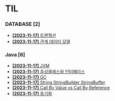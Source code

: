 # TIL
 
### DATABASE [2]
- [**[2023-11-17]**  트랜잭션](https://github.com/A-lass/TIL/blob/main/DATABASE/트랜잭션.md)
- [**[2023-11-17]**  관계 데이터 모델](https://github.com/A-lass/TIL/blob/main/DATABASE/관계_데이터_모델.md)
### Java [6]
- [**[2023-11-17]**  JVM](https://github.com/A-lass/TIL/blob/main/Java/JVM.md)
- [**[2023-11-17]**  추상클래스와 인터페이스](https://github.com/A-lass/TIL/blob/main/Java/추상클래스와_인터페이스.md)
- [**[2023-11-17]**  GC](https://github.com/A-lass/TIL/blob/main/Java/GC.md)
- [**[2023-11-17]**  String StringBuilder StringBuffer](https://github.com/A-lass/TIL/blob/main/Java/String_StringBuilder_StringBuffer.md)
- [**[2023-11-17]**  Call By Value vs Call By Reference](https://github.com/A-lass/TIL/blob/main/Java/Call_By_Value_vs_Call_By_Reference.md)
- [**[2023-11-17]**  동기화](https://github.com/A-lass/TIL/blob/main/Java/동기화.md)
